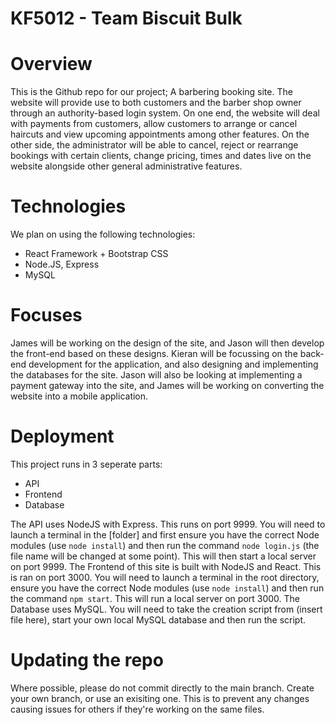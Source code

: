 # KF5012 - Team Biscuit Bulk



# Overview
This is the Github repo for our project; A barbering booking site. The website will provide use to both customers and the barber shop owner through an authority-based login system. On one end, the website will deal with payments from customers, allow customers to arrange or cancel haircuts and view upcoming appointments among other features. On the other side, the administrator will be able to cancel, reject or rearrange bookings with certain clients, change pricing, times and dates live on the website alongside other general administrative features. 

# Technologies
We plan on using the following technologies:
- React Framework + Bootstrap CSS
- Node.JS, Express
- MySQL

# Focuses
James will be working on the design of the site, and Jason will then develop the front-end based on these designs. Kieran will be focussing on the back-end development for the application, and also designing and implementing the databases for the site. Jason will also be looking at implementing a payment gateway into the site, and James will be working on converting the website into a mobile application.

# Deployment
This project runs in 3 seperate parts:
- API
- Frontend
- Database

The API uses NodeJS with Express. This runs on port 9999. You will need to launch a terminal in the [folder] and first ensure you have the correct Node modules (use `node install`) and then run the command `node login.js` (the file name will be changed at some point). This will then start a local server on port 9999.
The Frontend of this site is built with NodeJS and React. This is ran on port 3000. You will need to launch a terminal in the root directory, ensure you have the correct Node modules (use `node install`) and then run the command `npm start`. This will run a local server on port 3000.
The Database uses MySQL. You will need to take the creation script from (insert file here), start your own local MySQL database and then run the script.

# Updating the repo
Where possible, please do not commit directly to the main branch. Create your own branch, or use an exisiting one. This is to prevent any changes causing issues for others if they're working on the same files.
